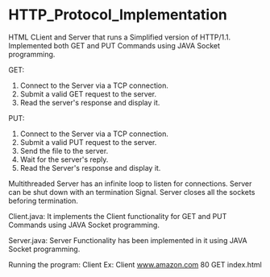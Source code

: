 # HTTP_Protocol_Implementation
HTML CLient and Server that runs a Simplified version of HTTP/1.1.
Implemented both GET and PUT Commands using JAVA Socket programming.

GET: 
1. Connect to the Server via a TCP connection.
2. Submit a valid GET request to the server.
3. Read the server's response and display it.

PUT:
1. Connect to the Server via a TCP connection.
2. Submit a valid PUT request to the server.
3. Send the file to the server.
4. Wait for the server's reply.
5. Read the Server's response and display it.

Multithreaded Server has an infinite loop to listen for connections. Server can
be shut down with an termination Signal.
Server closes all the sockets beforing termination.

Client.java:
It implements the Client functionality for GET and PUT Commands using JAVA Socket programming.

Server.java:
Server Functionality has been implemented in it using JAVA Socket programming.

Running the program:
Client <Web URL> <port number> <Command either GET or PUT> <File name>
Ex: Client www.amazon.com 80 GET index.html
